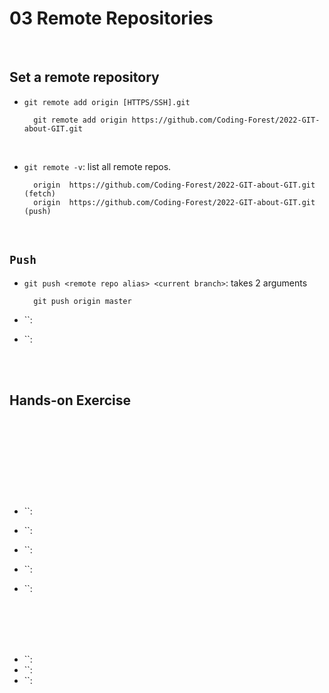 # 03 Remote Repositories

<br>

## Set a remote repository

- `git remote add origin [HTTPS/SSH].git`

        git remote add origin https://github.com/Coding-Forest/2022-GIT-about-GIT.git

<br>

- `git remote -v`: list all remote repos.

        origin	https://github.com/Coding-Forest/2022-GIT-about-GIT.git (fetch)
        origin	https://github.com/Coding-Forest/2022-GIT-about-GIT.git (push)


<br>

## `Push`

- `git push <remote repo alias> <current branch>`: takes 2 arguments

        git push origin master

- ``: 
- ``: 

<br>
<br>

## Hands-on Exercise

<br>

### 

<br>

<br>



<br>
<br>
<br>


- ``:
- ``:



- ``:
- ``:
- ``:


<br>
<br>
<br>
<br>

- ``:
- ``:
- ``:

<br>
<br>
<br>
<br>
